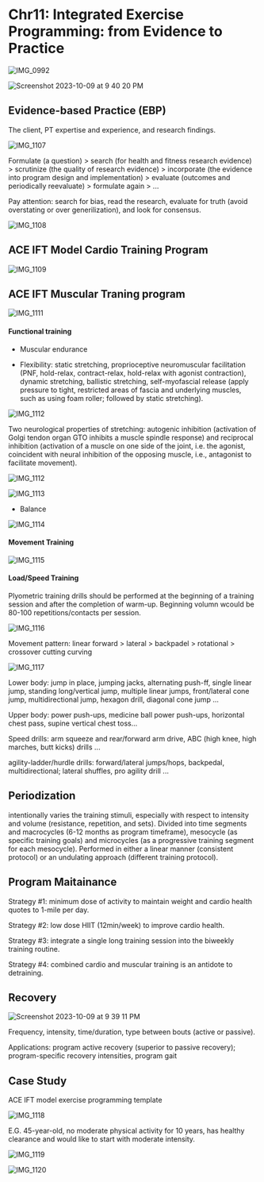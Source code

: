 # Chr11: Integrated Exercise Programming: from Evidence to Practice

![IMG_0992](https://github.com/Shantang3/ACE-CPT-Notes/assets/25567822/efc2ddd8-2708-4bfa-bc20-1ecd581b1e53)

![Screenshot 2023-10-09 at 9 40 20 PM](https://github.com/Shantang3/ACE-CPT-Notes/assets/25567822/8e374b7c-1085-4097-a87d-e53fdc00d222)


## Evidence-based Practice (EBP)

The client, PT expertise and experience, and research findings. 

![IMG_1107](https://github.com/Shantang3/ACE-CPT-Notes/assets/25567822/89056032-8881-437b-97a5-d40034c6996d)

Formulate (a question) > search (for health and fitness research evidence) > scrutinize (the quality of research evidence) > incorporate (the evidence into program design and implementation) > evaluate (outcomes and periodically reevaluate) > formulate again > ...

Pay attention: search for bias, read the research, evaluate for truth (avoid overstating or over generilization), and look for consensus. 

![IMG_1108](https://github.com/Shantang3/ACE-CPT-Notes/assets/25567822/49550fb1-587a-4e07-b6cb-a5714a878b0e)


## ACE IFT Model Cardio Training Program 

![IMG_1109](https://github.com/Shantang3/ACE-CPT-Notes/assets/25567822/db1d105c-30d2-4122-b6a5-4753996c17bd)


## ACE IFT Muscular Traning program

![IMG_1111](https://github.com/Shantang3/ACE-CPT-Notes/assets/25567822/f77abaed-2a35-4073-ac4c-b749b25aeba1)


#### Functional training

- Muscular endurance
  
- Flexibility: static stretching, proprioceptive neuromuscular facilitation (PNF, hold-relax, contract-relax, hold-relax with agonist contraction), dynamic stretching, ballistic stretching, self-myofascial release (apply pressure to tight, restricted areas of fascia and underlying muscles, such as using foam roller; followed by static stretching).
  
![IMG_1112](https://github.com/Shantang3/ACE-CPT-Notes/assets/25567822/5444c3a0-8570-4b33-81b6-ccb2b67983bf)

Two neurological properties of stretching: autogenic inhibition (activation of Golgi tendon organ GTO inhibits a muscle spindle response) and reciprocal inhibition (activation of a muscle on one side of the joint, i.e. the agonist, coincident with neural inhibition of the opposing muscle, i.e., antagonist to facilitate movement). 

![IMG_1112](https://github.com/Shantang3/ACE-CPT-Notes/assets/25567822/5444c3a0-8570-4b33-81b6-ccb2b67983bf)

![IMG_1113](https://github.com/Shantang3/ACE-CPT-Notes/assets/25567822/7a053a68-57be-4724-bcd1-61567e423e4f)

- Balance 

![IMG_1114](https://github.com/Shantang3/ACE-CPT-Notes/assets/25567822/28295b9c-69f2-41d4-8a12-432716596eb1)


#### Movement Training
  
![IMG_1115](https://github.com/Shantang3/ACE-CPT-Notes/assets/25567822/09d2e002-9f1e-46da-bb46-f92536a8eadf)


#### Load/Speed Training 

Plyometric training drills should be performed at the beginning of a training session and after the completion of warm-up. Beginning volumn wcould be 80-100 repetitions/contacts per session. 

![IMG_1116](https://github.com/Shantang3/ACE-CPT-Notes/assets/25567822/4e7653fa-a0c9-4a6e-a4e5-94e54ddb219a)

Movement pattern: linear forward > lateral > backpadel > rotational > crossover cutting curving

![IMG_1117](https://github.com/Shantang3/ACE-CPT-Notes/assets/25567822/c283a39f-c2d6-47bc-95f0-d915aef805d7)

Lower body: jump in place, jumping jacks, alternating push-ff, single linear jump, standing long/vertical jump, multiple linear jumps,
front/lateral cone jump, multidirectional jump, hexagon drill, diagonal cone jump ...

Upper body: power push-ups, medicine ball power push-ups, horizontal chest pass, supine vertical chest toss...

Speed drills: arm squeeze and rear/forward arm drive, ABC (high knee, high marches, butt kicks) drills ...

agility-ladder/hurdle drills: forward/lateral jumps/hops, backpedal, multidirectional; lateral shuffles, pro agility drill ...



## Periodization

intentionally varies the training stimuli, especially with respect to intensity and volume (resistance, repetition, and sets).
Divided into time segments and macrocycles (6-12 months as program timeframe), mesocycle (as specific training goals) and 
microcycles (as a progressive training segment for each mesocycle).
Performed in either a linear manner (consistent protocol) or an undulating approach (different training protocol).



## Program Maitainance 

Strategy #1: minimum dose of activity to maintain weight and cardio health quotes to 1-mile per day.

Strategy #2: low dose HIIT (12min/week) to improve cardio health.

Strategy #3: integrate a single long training session into the biweekly training routine.

Strategy #4: combined cardio and muscular training is an antidote to detraining. 


## Recovery

![Screenshot 2023-10-09 at 9 39 11 PM](https://github.com/Shantang3/ACE-CPT-Notes/assets/25567822/523eca59-7fb5-4b14-9d5c-c5e25fa0f410)

Frequency, intensity, time/duration, type between bouts (active or passive).

Applications: program active recovery (superior to passive recovery); program-specific recovery intensities, program gait


## Case Study

ACE IFT model exercise programming template

![IMG_1118](https://github.com/Shantang3/ACE-CPT-Notes/assets/25567822/7b12ea34-31a5-473a-863b-6d902f6b9ac8)

E.G. 45-year-old, no moderate physical activity for 10 years, has healthy clearance and would like to start with moderate intensity. 

![IMG_1119](https://github.com/Shantang3/ACE-CPT-Notes/assets/25567822/b4ceba44-8ab2-4295-8e39-a446c71d9188)

![IMG_1120](https://github.com/Shantang3/ACE-CPT-Notes/assets/25567822/15d4b2f8-3726-4b98-ad6c-0a42da760788)




